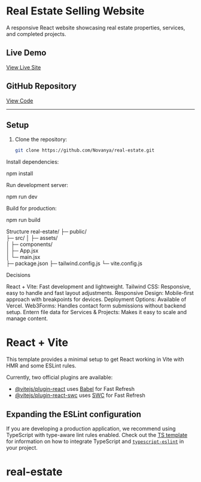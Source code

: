 # Real Estate Selling Website

A responsive React website showcasing real estate properties, services, and completed projects.

## Live Demo
[View Live Site](https://vercel.com/novanyas-projects/real-estate/7zi8QGJEXoZqNJGqsJvR9LWXuxTr)

## GitHub Repository
[View Code](https://github.com/Novanya/real-estate)

---

## Setup

1. Clone the repository:  
   ```bash
   git clone https://github.com/Novanya/real-estate.git
Install dependencies:

npm install


Run development server:

npm run dev


Build for production:

npm run build


Structure
real-estate/
├─ public/           
├─ src/
│  ├─ assets/         
│  ├─ components/   
│  ├─ App.jsx         
│  └─ main.jsx        
├─ package.json
├─ tailwind.config.js
└─ vite.config.js

Decisions

React + Vite: Fast development and lightweight.
Tailwind CSS: Responsive, easy to handle and fast layout adjustments.
Responsive Design: Mobile-first approach with breakpoints for devices.
Deployment Options: Available of Vercel.
Web3Forms: Handles contact form submissions without backend setup.
Entern file data for Services & Projects: Makes it easy to scale and manage content.

# React + Vite

This template provides a minimal setup to get React working in Vite with HMR and some ESLint rules.

Currently, two official plugins are available:

- [@vitejs/plugin-react](https://github.com/vitejs/vite-plugin-react/blob/main/packages/plugin-react) uses [Babel](https://babeljs.io/) for Fast Refresh
- [@vitejs/plugin-react-swc](https://github.com/vitejs/vite-plugin-react/blob/main/packages/plugin-react-swc) uses [SWC](https://swc.rs/) for Fast Refresh

## Expanding the ESLint configuration

If you are developing a production application, we recommend using TypeScript with type-aware lint rules enabled. Check out the [TS template](https://github.com/vitejs/vite/tree/main/packages/create-vite/template-react-ts) for information on how to integrate TypeScript and [`typescript-eslint`](https://typescript-eslint.io) in your project.
# real-estate
